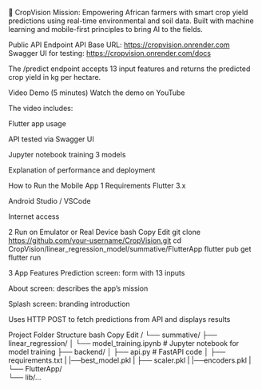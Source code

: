🌾 CropVision
Mission:
Empowering African farmers with smart crop yield predictions using real-time environmental and soil data.
Built with machine learning and mobile-first principles to bring AI to the fields.

 Public API Endpoint
API Base URL:
 https://cropvision.onrender.com
Swagger UI for testing:
 https://cropvision.onrender.com/docs

The /predict endpoint accepts 13 input features and returns the predicted crop yield in kg per hectare.

 Video Demo (5 minutes)
 Watch the demo on YouTube

The video includes:

Flutter app usage

API tested via Swagger UI

Jupyter notebook training 3 models

Explanation of performance and deployment

 How to Run the Mobile App
1  Requirements
Flutter 3.x

Android Studio / VSCode

Internet access


2  Run on Emulator or Real Device
bash
Copy
Edit
git clone https://github.com/your-username/CropVision.git
cd CropVision/linear_regression_model/summative/FlutterApp
flutter pub get
flutter run


3  App Features
Prediction screen: form with 13 inputs

About screen: describes the app’s mission

Splash screen: branding introduction

Uses HTTP POST to fetch predictions from API and displays results



 Project Folder Structure
bash
Copy
Edit
/
└── summative/
    ├── linear_regression/
    │   └── model_training.ipynb         # Jupyter notebook for model training
    ├── backend/
    │   ├── api.py              # FastAPI code
    │   ├── requirements.txt
    |   |──best_model.pkl 
    |   ├── scaler.pkl
    |   |──encoders.pkl
    |          
    └── FlutterApp/                    
        └── lib/...
